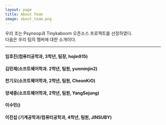 ```yaml
---
layout: page
title: About Team
image: about_team.png
---
```


 우리 조는 Psynoop과 Tinykaboom 오픈소스 프로젝트를 선정하였다.<br>
 다음은 우리 팀의 멤버에 대한 소개이다.

***

#### 임호진(컴퓨터공학과, 3학년, 팀장, hojin915)

#### 김민제(소프트웨어학과. 2학년, 팀원, yunminjin2)

#### 천기오(소프트웨어학과, 2학년, 팀원, CheonKiO)

#### 양세중(소프트웨어학과, 2학년, 팀원, YangSejung)

#### 이수민()

#### 이진섭 (기계공학과/컴퓨터공학과, 4학년, 팀원, JINSUBY)
